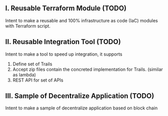 ## I. Reusable Terraform Module (TODO)

Intent to make a reusable and 100% infrastructure as code (IaC) modules with Terraform script.

## II. Reusable Integration Tool (TODO)

Intent to make a tool to speed up integration, it supports
1. Define set of Trails
2. Accept zip files contain the concreted implementation for Trails. (similar as lambda)
3. REST API for set of APIs 

## III. Sample of Decentralize Application (TODO)

Intent to make a sample of decentralize application based on block chain
